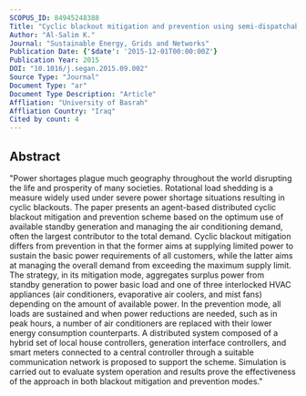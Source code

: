 ```yaml
---
SCOPUS_ID: 84945248388
Title: "Cyclic blackout mitigation and prevention using semi-dispatchable standby generation and stratified demand dispatch"
Author: "Al-Salim K."
Journal: "Sustainable Energy, Grids and Networks"
Publication Date: {'$date': '2015-12-01T00:00:00Z'}
Publication Year: 2015
DOI: "10.1016/j.segan.2015.09.002"
Source Type: "Journal"
Document Type: "ar"
Document Type Description: "Article"
Affliation: "University of Basrah"
Affliation Country: "Iraq"
Cited by count: 4
---
```


## Abstract
"Power shortages plague much geography throughout the world disrupting the life and prosperity of many societies. Rotational load shedding is a measure widely used under severe power shortage situations resulting in cyclic blackouts. The paper presents an agent-based distributed cyclic blackout mitigation and prevention scheme based on the optimum use of available standby generation and managing the air conditioning demand, often the largest contributor to the total demand. Cyclic blackout mitigation differs from prevention in that the former aims at supplying limited power to sustain the basic power requirements of all customers, while the latter aims at managing the overall demand from exceeding the maximum supply limit. The strategy, in its mitigation mode, aggregates surplus power from standby generation to power basic load and one of three interlocked HVAC appliances (air conditioners, evaporative air coolers, and mist fans) depending on the amount of available power. In the prevention mode, all loads are sustained and when power reductions are needed, such as in peak hours, a number of air conditioners are replaced with their lower energy consumption counterparts. A distributed system composed of a hybrid set of local house controllers, generation interface controllers, and smart meters connected to a central controller through a suitable communication network is proposed to support the scheme. Simulation is carried out to evaluate system operation and results prove the effectiveness of the approach in both blackout mitigation and prevention modes."
